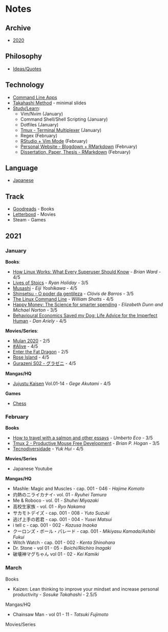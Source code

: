 # Notes 

## Archive 

- [2020](2020.md)

## Philosophy

- [Ideas/Quotes](philosophy/)

## Technology

- [Command Line Apps](/technology/command-line.md)
- [Takahashi Method](/technology/takahashi-method.md) - minimal slides
- [Study/Learn](/technology):
	* Vim/Nvim (January)
	* Command Shell/Shell Scripting (January)
	* Dotfiles (January)
	* [Tmux - Terminal Multiplexer](/technology/tmux.md) (January)
	* Regex (February)
	* [RStudio + Vim Mode](/technology/rstudio.md) (February)
	* [Personal Website - Blogdown + RMarkdown](technology/rmarkdown.md) (February)
	* [Dissertation, Paper, Thesis - RMarkdown](technology/rmarkdown.md) (February)

## Language

- [Japanese](/japanese/language.md)

## Track

- [Goodreads](https://www.goodreads.com/albert_kenji) - Books    
- [Letterboxd](https://letterboxd.com/albert_kenji/) - Movies  
- Steam - Games  

## 2021

### January

**Books**:

- [How Linux Works: What Every Superuser Should Know](https://www.amazon.com/How-Linux-Works-Brian-Ward-ebook/dp/B07X7S1JMB) - *Brian Ward* - 4/5
- [Lives of Stoics](https://www.amazon.com/Lives-Stoics-Living-Marcus-Aurelius/dp/052554187X) - *Ryan Holiday* - 3/5
- [Musashi](https://www.amazon.com/Musashi-Epic-Novel-Samurai-Era/dp/156836427X) - *Eiji Yoshikawa* - 4/5
- [Shinsetsu - O poder da gentileza](https://www.goodreads.com/book/show/40524793-shinsetsu?ac=1&from_search=true&qid=oQLQTribLK&rank=1) - *Clóvis de Barros* - 3/5
- [The Linux Command Line](https://www.goodreads.com/book/show/11724436-the-linux-command-line?from_search=true&from_srp=true&qid=ppnXAyHeem&rank=1) - *William Shotts* - 4/5
- [Happy Money: The Science for smarter spending](https://www.goodreads.com/book/show/15803098-happy-money?ac=1&from_search=true&qid=eBM5h27Z3E&rank=1) - *Elizabeth Dunn and Michael Norton* - 3/5
- [Behavioural Economics Saved my Dog: Life Advice for the Imperfect Human](https://www.goodreads.com/book/show/27234158-behavioural-economics-saved-my-dog?from_search=true&from_srp=true&qid=nTj9UWbFV9&rank=1) - *Dan Ariely* - 4/5

**Movies/Series**:

- [Mulan 2020](https://www.imdb.com/title/tt4566758/) - 2/5
- [#Alive](https://www.imdb.com/title/tt10620868/) - 4/5
- [Enter the Fat Dragon](https://www.imdb.com/title/tt7335600/) - 2/5
- [Rose Island](https://www.imdb.com/title/tt10287954/) - 4/5
- [Gurazeni S02 - グラゼニ](https://en.wikipedia.org/wiki/Gurazeni) - 4/5

**Mangas/HQ**

- [Jujustu Kaisen](https://www.crunchyroll.com/pt-br/jujutsu-kaisen) Vol.01-14 - *Gege Akutami* - 4/5

**Games**

- [Chess](https://lichess.org/)

### February

**Books**

- [How to travel with a salmon and other essays](https://www.amazon.com.br/How-Travel-Salmon-Other-Essays/dp/015600125X) - *Umberto Eco* - 3/5 
- [Tmux 2 - Productive Mouse Free Development](https://www.amazon.com.br/tmux-Productive-Mouse-Free-Development-English-ebook/dp/B01N9HBR3D) - *Brian P. Hogan* - 3/5
- [Tecnodiversidade](https://www.ubueditora.com.br/tecnodiversidade.html) - *Yuk Hui* - 4/5 

**Movies/Series**

- Japanese Youtube

**Mangas/HQ**

- Mashle: Magic and Muscles - cap. 001 - 046 - *Hajime Komoto*
- 灼熱のニライカナイ- vol. 01 - *Ryuhei Tamura*
- Me & Roboco - vol. 01 - *Shuhei Miyazaki*
- 高校生家族 - vol. 01 - *Ryo Nakama*
- サカモトデイズ - cap. 001 - 008 - *Yuto Suzuki*
- 逃げ上手の若君 - cap. 001 - 004 - *Yusei Matsui*
- i tell c - cap. 001 - 002 - *Kazusa Inaoka*
- クーロンズ・ボール・パレード - cap. 001 - *Mikiyasu Kamada/Ashibi Fukui*
- Witch Watch - cap. 001 - 002 - *Kenta Shinohara*
- Dr. Stone - vol 01 - 05 - *Boichi/Riichiro Inagaki*
- 破壊神マグちゃん vol 01 - 02 - *Kei Kamiki*

### March

Books

- Kaizen: Lean thinking to improve your mindset and increase personal productivity - *Sosuke Takahashi* - 2.5/5

Mangas/HQ

- Chainsaw Man - vol 01 - 11 - *Tatsuki Fujimoto*

Movies/Series


